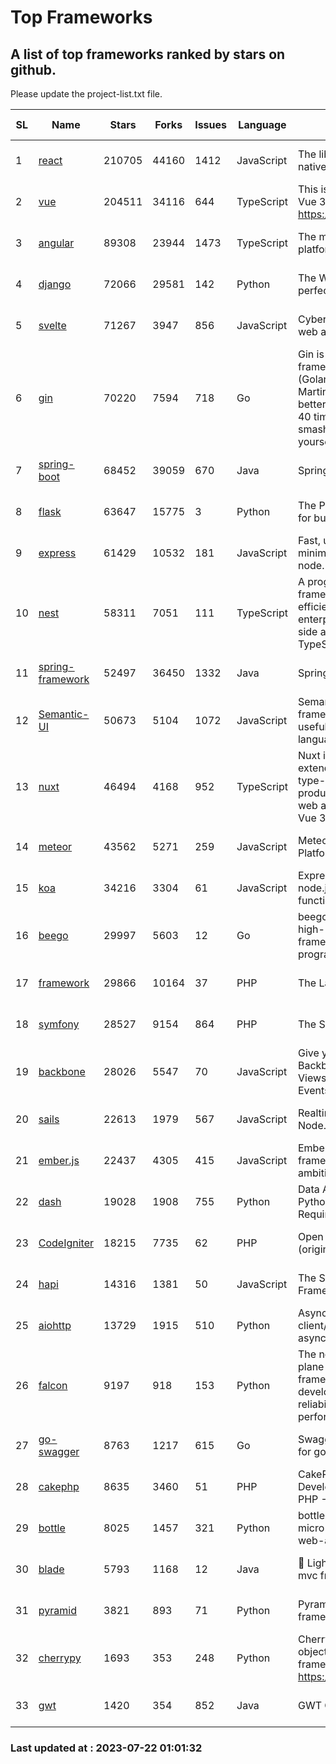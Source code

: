 # Top Frameworks
## A list of top frameworks ranked by stars on github.  
Please update the project-list.txt file.

| SL| Name  | Stars| Forks| Issues | Language | Description | Last Commit |
| --| ------| -----| ---- | ------ | -------- | ----------- | ----------- |
| 1 | [react](https://github.com/facebook/react) | 210705 | 44160 | 1412 | JavaScript | The library for web and native user interfaces | 2023-07-20 14:30:30 |
| 2 | [vue](https://github.com/vuejs/vue) | 204511 | 34116 | 644 | TypeScript | This is the repo for Vue 2. For Vue 3, go to https://github.com/vuejs/core | 2023-04-27 09:43:19 |
| 3 | [angular](https://github.com/angular/angular) | 89308 | 23944 | 1473 | TypeScript | The modern web developer’s platform | 2023-07-21 17:31:24 |
| 4 | [django](https://github.com/django/django) | 72066 | 29581 | 142 | Python | The Web framework for perfectionists with deadlines. | 2023-07-21 19:18:24 |
| 5 | [svelte](https://github.com/sveltejs/svelte) | 71267 | 3947 | 856 | JavaScript | Cybernetically enhanced web apps | 2023-07-21 18:24:25 |
| 6 | [gin](https://github.com/gin-gonic/gin) | 70220 | 7594 | 718 | Go | Gin is a HTTP web framework written in Go (Golang). It features a Martini-like API with much better performance -- up to 40 times faster. If you need smashing performance, get yourself some Gin. | 2023-06-05 01:52:39 |
| 7 | [spring-boot](https://github.com/spring-projects/spring-boot) | 68452 | 39059 | 670 | Java | Spring Boot | 2023-07-21 15:47:35 |
| 8 | [flask](https://github.com/pallets/flask) | 63647 | 15775 | 3 | Python | The Python micro framework for building web applications. | 2023-07-01 16:24:20 |
| 9 | [express](https://github.com/expressjs/express) | 61429 | 10532 | 181 | JavaScript | Fast, unopinionated, minimalist web framework for node. | 2023-05-16 01:53:48 |
| 10 | [nest](https://github.com/nestjs/nest) | 58311 | 7051 | 111 | TypeScript | A progressive Node.js framework for building efficient, scalable, and enterprise-grade server-side applications with TypeScript/JavaScript 🚀 | 2023-07-18 07:54:38 |
| 11 | [spring-framework](https://github.com/spring-projects/spring-framework) | 52497 | 36450 | 1332 | Java | Spring Framework | 2023-07-21 22:33:12 |
| 12 | [Semantic-UI](https://github.com/Semantic-Org/Semantic-UI) | 50673 | 5104 | 1072 | JavaScript | Semantic is a UI component framework based around useful principles from natural language. | 2023-01-11 17:05:32 |
| 13 | [nuxt](https://github.com/nuxt/nuxt) | 46494 | 4168 | 952 | TypeScript | Nuxt is an intuitive and extendable way to create type-safe, performant and production-grade full-stack web apps and websites with Vue 3. | 2023-07-21 09:17:07 |
| 14 | [meteor](https://github.com/meteor/meteor) | 43562 | 5271 | 259 | JavaScript | Meteor, the JavaScript App Platform | 2023-07-21 20:42:18 |
| 15 | [koa](https://github.com/koajs/koa) | 34216 | 3304 | 61 | JavaScript | Expressive middleware for node.js using ES2017 async functions | 2023-05-17 07:50:49 |
| 16 | [beego](https://github.com/beego/beego) | 29997 | 5603 | 12 | Go | beego is an open-source, high-performance web framework for the Go programming language. | 2023-07-14 07:00:02 |
| 17 | [framework](https://github.com/laravel/framework) | 29866 | 10164 | 37 | PHP | The Laravel Framework. | 2023-07-20 15:17:14 |
| 18 | [symfony](https://github.com/symfony/symfony) | 28527 | 9154 | 864 | PHP | The Symfony PHP framework | 2023-07-21 09:43:18 |
| 19 | [backbone](https://github.com/jashkenas/backbone) | 28026 | 5547 | 70 | JavaScript | Give your JS App some Backbone with Models, Views, Collections, and Events | 2023-07-21 20:52:09 |
| 20 | [sails](https://github.com/balderdashy/sails) | 22613 | 1979 | 567 | JavaScript | Realtime MVC Framework for Node.js | 2023-07-21 23:31:37 |
| 21 | [ember.js](https://github.com/emberjs/ember.js) | 22437 | 4305 | 415 | JavaScript | Ember.js - A JavaScript framework for creating ambitious web applications | 2023-07-19 16:51:38 |
| 22 | [dash](https://github.com/plotly/dash) | 19028 | 1908 | 755 | Python | Data Apps & Dashboards for Python. No JavaScript Required. | 2023-07-20 17:13:50 |
| 23 | [CodeIgniter](https://github.com/bcit-ci/CodeIgniter) | 18215 | 7735 | 62 | PHP | Open Source PHP Framework (originally from EllisLab) | 2023-04-07 17:57:13 |
| 24 | [hapi](https://github.com/hapijs/hapi) | 14316 | 1381 | 50 | JavaScript | The Simple, Secure Framework Developers Trust | 2023-04-24 22:09:20 |
| 25 | [aiohttp](https://github.com/aio-libs/aiohttp) | 13729 | 1915 | 510 | Python | Asynchronous HTTP client/server framework for asyncio and Python | 2023-07-19 14:27:49 |
| 26 | [falcon](https://github.com/falconry/falcon) | 9197 | 918 | 153 | Python | The no-magic web data plane API and microservices framework for Python developers, with a focus on reliability, correctness, and performance at scale. | 2023-07-18 11:41:57 |
| 27 | [go-swagger](https://github.com/go-swagger/go-swagger) | 8763 | 1217 | 615 | Go | Swagger 2.0 implementation for go | 2023-07-01 05:17:38 |
| 28 | [cakephp](https://github.com/cakephp/cakephp) | 8635 | 3460 | 51 | PHP | CakePHP: The Rapid Development Framework for PHP - Official Repository | 2023-07-08 07:51:28 |
| 29 | [bottle](https://github.com/bottlepy/bottle) | 8025 | 1457 | 321 | Python | bottle.py is a fast and simple micro-framework for python web-applications. | 2022-09-05 15:24:52 |
| 30 | [blade](https://github.com/lets-blade/blade) | 5793 | 1168 | 12 | Java | :rocket: Lightning fast and elegant mvc framework for Java8 | 2023-06-16 05:18:49 |
| 31 | [pyramid](https://github.com/Pylons/pyramid) | 3821 | 893 | 71 | Python | Pyramid - A Python web framework | 2023-05-11 06:49:29 |
| 32 | [cherrypy](https://github.com/cherrypy/cherrypy) | 1693 | 353 | 248 | Python | CherryPy is a pythonic, object-oriented HTTP framework.      https://cherrypy.dev | 2023-05-04 23:04:12 |
| 33 | [gwt](https://github.com/gwtproject/gwt) | 1420 | 354 | 852 | Java | GWT Open Source Project | 2023-07-03 13:48:40 |

### Last updated at : 2023-07-22 01:01:32
